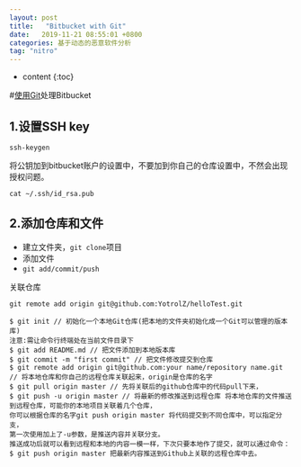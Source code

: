 ```yaml
---
layout: post
title:   "Bitbucket with Git"
date:   2019-11-21 08:55:01 +0800
categories: 基于动态的恶意软件分析
tag: "nitro"
---
```


* content
{:toc}




#[使用Git](https://juejin.im/post/5c2ecd3e6fb9a049ef26b6c4)处理Bitbucket

## 1.设置SSH key

```shell
ssh-keygen
```

将公钥加到bitbucket账户的设置中，不要加到你自己的仓库设置中，不然会出现授权问题。

```shell
cat ~/.ssh/id_rsa.pub
```



## 2.添加仓库和文件

* 建立文件夹，`git clone`项目
* 添加文件
* `git add/commit/push`

关联仓库

```shell
git remote add origin git@github.com:YotrolZ/helloTest.git
```

```shell
$ git init // 初始化一个本地Git仓库(把本地的文件夹初始化成一个Git可以管理的版本库)
注意:需让命令行终端处在当前文件目录下
$ git add README.md // 把文件添加到本地版本库
$ git commit -m "first commit" // 把文件修改提交到仓库
$ git remote add origin git@github.com:your name/repository name.git // 将本地仓库和你自己的远程仓库关联起来，origin是仓库的名字
$ git pull origin master // 先将关联后的github仓库中的代码pull下来，
$ git push -u origin master // 将最新的修改推送到远程仓库 将本地仓库的文件推送到远程仓库，可能你的本地项目关联着几个仓库，
你可以根据仓库的名字git push origin master 将代码提交到不同仓库中，可以指定分支，
第一次使用加上了-u参数，是推送内容并关联分支。
推送成功后就可以看到远程和本地的内容一模一样，下次只要本地作了提交，就可以通过命令：
$ git push origin master 把最新内容推送到Github上关联的远程仓库中去。
```

